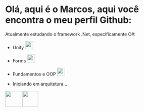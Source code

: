 <!-- Ta fazendo o que aqui, hein? -->
# Olá, aqui é o Marcos, aqui você encontra o meu perfil Github:
Atualmente estudando o framework .Net, especificamente C#:
- Unity <img height = 25 src="https://cdn.jsdelivr.net/gh/devicons/devicon@latest/icons/unity/unity-original.svg" />
          
- Forms <img height = 25 src="https://cdn.jsdelivr.net/gh/devicons/devicon@latest/icons/windows8/windows8-original.svg" />          
          
- Fundamentos e OOP <img height = 25  src="https://cdn.jsdelivr.net/gh/devicons/devicon@latest/icons/csharp/csharp-line.svg" />
          
- Iniciando em arquitetura...

<img height=50 src="https://cdn.jsdelivr.net/gh/devicons/devicon@latest/icons/csharp/csharp-original.svg" /> <img height=50 src="https://cdn.jsdelivr.net/gh/devicons/devicon@latest/icons/dotnetcore/dotnetcore-original.svg" />
          
